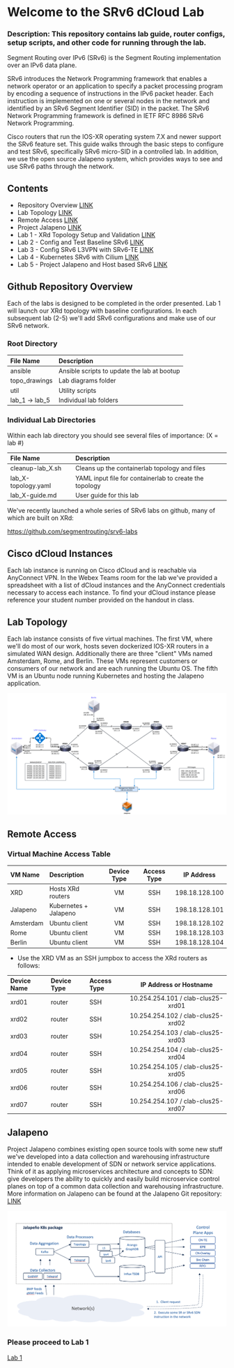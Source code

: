 # Welcome to the SRv6 dCloud Lab

### Description: This repository contains lab guide, router configs, setup scripts, and other code for running through the lab.

Segment Routing over IPv6 (SRv6) is the Segment Routing implementation over an IPv6 data plane.

SRv6 introduces the Network Programming framework that enables a network operator or an application to specify a packet processing program by encoding a sequence of instructions in the IPv6 packet header. Each instruction is implemented on one or several nodes in the network and identified by an SRv6 Segment Identifier (SID) in the packet. The SRv6 Network Programming framework is defined in IETF RFC 8986 SRv6 Network Programming.

Cisco routers that run the IOS-XR operating system 7.X and newer support the SRv6 feature set. This guide walks through the basic steps to configure and test SRv6, specifically SRv6 micro-SID in a controlled lab. In addition, we use the open source Jalapeno system, which provides ways to see and use SRv6 paths through the network.


## Contents
* Repository Overview [LINK](#github-repository-overview)
* Lab Topology [LINK](#lab-topology)
* Remote Access [LINK](#remote-access)
* Project Jalapeno [LINK](#jalapeno)
* Lab 1 - XRd Topology Setup and Validation [LINK](/lab_1/lab_1-guide.md)
* Lab 2 - Config and Test Baseline SRv6 [LINK](/lab_2/lab_2-guide.md)
* Lab 3 - Config SRv6 L3VPN with SRv6-TE [LINK](/lab_3/lab_3-guide.md)
* Lab 4 - Kubernetes SRv6 with Cilium [LINK](/lab_4/lab_4-guide.md)
* Lab 5 - Project Jalapeno and Host based SRv6 [LINK](/lab_5/lab_5-guide.md)


## Github Repository Overview
Each of the labs is designed to be completed in the order presented. Lab 1 will launch our XRd topology with baseline configurations. In each subsequent lab (2-5) we'll add SRv6 configurations and make use of our SRv6 network.

### Root Directory

| File Name      | Description                                                         |
|:---------------|:--------------------------------------------------------------------|
| ansible        | Ansible scripts to update the lab at bootup                         |
| topo_drawings  | Lab diagrams folder                                                 |
| util           | Utility scripts                                                     |
| lab_1 -> lab_5 | Individual lab folders                                              |


### Individual Lab Directories
Within each lab directory you should see several files of importance:
(X = lab #)

| File Name                | Description                                                  |
|:-------------------------|:-------------------------------------------------------------|
| cleanup-lab_X.sh         | Cleans up the containerlab topology and files                |
| lab_X-topology.yaml       | YAML input file for containerlab to create the topology      |
| lab_X-guide.md           | User guide for this lab                                      |


We've recently launched a whole series of SRv6 labs on github, many of which are built on XRd:

https://github.com/segmentrouting/srv6-labs

## Cisco dCloud Instances

Each lab instance is running on Cisco dCloud and is reachable via AnyConnect VPN. In the Webex Teams room for the lab we've provided a spreadsheet with a list of dCloud instances and the AnyConnect credentials necessary to access each instance. To find your dCloud instance please reference your student number provided on the handout in class.

## Lab Topology

Each lab instance consists of five virtual machines. The first VM, where we'll do most of our work, hosts seven dockerized IOS-XR routers in a simulated WAN design. Additionally there are three "client" VMs named Amsterdam, Rome, and Berlin. These VMs represent customers or consumers of our network and are each running the Ubuntu OS. The fifth VM is an Ubuntu node running Kubernetes and hosting the Jalapeno application.

![Lab Topology](/topo_drawings/overview-topology-large.png)

## Remote Access


### Virtual Machine Access Table
| VM Name        | Description              | Device Type | Access Type |   IP Address    |
|:---------------|:-------------------------|:-----------:|:-----------:|:---------------:|
| XRD            | Hosts XRd routers        | VM          | SSH         | 198.18.128.100  |
| Jalapeno       | Kubernetes + Jalapeno    | VM          | SSH         | 198.18.128.101  |
| Amsterdam      | Ubuntu client            | VM          | SSH         | 198.18.128.102  |
| Rome           | Ubuntu client            | VM          | SSH         | 198.18.128.103  |
| Berlin         | Ubuntu client            | VM          | SSH         | 198.18.128.104  |


* Use the XRD VM as an SSH jumpbox to access the XRd routers as follows:

| Device Name    | Device Type | Access Type |   IP Address  or  Hostname         |                                           
|:---------------|:------------|:------------|:----------------------------------:|                          
| xrd01          | router      | SSH         | 10.254.254.101 / clab-clus25-xrd01 |
| xrd02          | router      | SSH         | 10.254.254.102 / clab-clus25-xrd02 |
| xrd03          | router      | SSH         | 10.254.254.103 / clab-clus25-xrd03 |
| xrd04          | router      | SSH         | 10.254.254.104 / clab-clus25-xrd04 |
| xrd05          | router      | SSH         | 10.254.254.105 / clab-clus25-xrd05 |
| xrd06          | router      | SSH         | 10.254.254.106 / clab-clus25-xrd06 |
| xrd07          | router      | SSH         | 10.254.254.107 / clab-clus25-xrd07 |

## Jalapeno

Project Jalapeno combines existing open source tools with some new stuff we've developed into a data collection and warehousing infrastructure intended to enable development of SDN or network service applications. Think of it as applying microservices architecture and concepts to SDN: give developers the ability to quickly and easily build microservice control planes on top of a common data collection and warehousing infrastructure. More information on Jalapeno can be found at the Jalapeno Git repository: [LINK](https://github.com/cisco-open/jalapeno/blob/main/README.md)

![jalapeno_architecture](https://github.com/cisco-open/jalapeno/blob/main/docs/img/jalapeno_architecture.png)

### Please proceed to Lab 1
[Lab 1](https://github.com/jalapeno/SRv6_dCloud_Lab/tree/main/lab_1/lab_1-guide.md)
